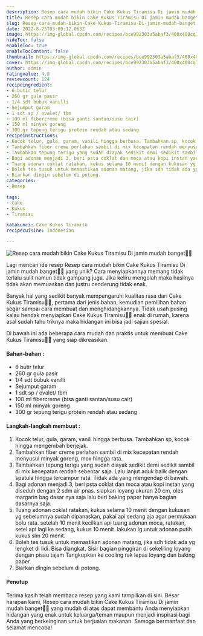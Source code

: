 ```yaml
---
description: Resep cara mudah bikin Cake Kukus Tiramisu Di jamin mudah banget"
title: Resep cara mudah bikin Cake Kukus Tiramisu Di jamin mudah banget
slug: Resep-cara-mudah-bikin-Cake-Kukus-Tiramisu-Di-jamin-mudah-banget
date: 2022-8-25T03:09:12.063Z
image: https://img-global.cpcdn.com/recipes/bce992303a5abaf3/400x400cq70/photo.jpg
hideToc: false
enableToc: true
enableTocContent: false
thumbnail: https://img-global.cpcdn.com/recipes/bce992303a5abaf3/400x400cq70/photo.jpg
cover: https://img-global.cpcdn.com/recipes/bce992303a5abaf3/400x400cq70/photo.jpg
author: admin
ratingvalue: 4.8
reviewcount: 124
recipeingredient:
- 6 butir telur
- 260 gr gula pasir
- 1/4 sdt bubuk vanilli
- Sejumput garam
- 1 sdt sp / ovalet/ tbm
- 100 ml fibercreme (bisa ganti santan/susu cair)
- 150 ml minyak goreng
- 300 gr tepung terigu protein rendah atau sedang
recipeinstructions:
- Kocok telur, gula, garam, vanili hingga berbusa. Tambahkan sp, kocok hingga mengembah berjejak.
- Tambahkan fiber creme perlahan sambil di mix kecepatan rendah menyusul minyak goreng, mox hingga rata.
- Tambahkan tepung terigu yang sudah diayak sedikit demi sedikit sambil di mix kecepatan rendah sebentar saja. Lalu lanjut aduk balik dengan spatula hingga tercampur rata. Tidak ada yang mengendap di bawah.
- Bagi adonan menjadi 3, beri psta coklat dan moca atau kopi instan yang diseduh dengan 2 sdm air pnas. siapkan loyang ukuran 20 cm, oles margarin bag dasar nya saja lalu beri baking paper hanya bagian dasarnya saja.
- Tuang adonan coklat ratakan, kukus selama 10 menit dengan kukusan yg sebelumnya sudah dipanaskan, pakai api sedang aja agar permukaan bolu rata. setelah 10 menit kecilkan api tuang adonan moca, ratakan, setel api lagi ke sedang, kukus 10 menit. lakukan lg untuk adonan putih kukus slm 20 menit.
- Boleh tes tusuk untuk memastikan adonan matang, jika sdh tidak ada yg lengket di lidi. Bisa diangkat. Sisir bagian pinggiran di sekeliling loyang dengan pisau tajam Tangkupkan ke cooling rak lepas loyang dan baking paper.
- Biarkan dingin sebelum di potong.
categories:
- Resep

tags:
- Cake
- Kukus
- Tiramisu

katakunci: Cake Kukus Tiramisu
recipecuisine: Indonesian

---
```


![Resep cara mudah bikin Cake Kukus Tiramisu Di jamin mudah banget👩‍🍳](https://img-global.cpcdn.com/recipes/bce992303a5abaf3/400x400cq70/photo.jpg)

Lagi mencari ide resep Resep cara mudah bikin Cake Kukus Tiramisu Di jamin mudah banget👩‍🍳 yang unik? Cara menyiapkannya memang tidak terlalu sulit namun tidak gampang juga. Jika keliru mengolah maka hasilnya tidak akan memuaskan dan justru cenderung tidak enak.

Banyak hal yang sedikit banyak mempengaruhi kualitas rasa dari Cake Kukus Tiramisu👩‍🍳, pertama dari jenis bahan, kemudian pemilihan bahan segar sampai cara membuat dan menghidangkannya. Tidak usah pusing kalau hendak menyiapkan Cake Kukus Tiramisu👩‍🍳 enak di rumah, karena asal sudah tahu triknya maka hidangan ini bisa jadi sajian spesial.

Di bawah ini ada beberapa cara mudah dan praktis untuk membuat Cake Kukus Tiramisu👩‍🍳 yang siap dikreasikan.

<!--inarticleads1-->

#### Bahan-bahan :

- 6 butir telur
- 260 gr gula pasir
- 1/4 sdt bubuk vanilli
- Sejumput garam
- 1 sdt sp / ovalet/ tbm
- 100 ml fibercreme (bisa ganti santan/susu cair)
- 150 ml minyak goreng
- 300 gr tepung terigu protein rendah atau sedang

<!--inarticleads2-->

#### Langkah-langkah membuat :

1. Kocok telur, gula, garam, vanili hingga berbusa. Tambahkan sp, kocok hingga mengembah berjejak.
1. Tambahkan fiber creme perlahan sambil di mix kecepatan rendah menyusul minyak goreng, mox hingga rata.
1. Tambahkan tepung terigu yang sudah diayak sedikit demi sedikit sambil di mix kecepatan rendah sebentar saja. Lalu lanjut aduk balik dengan spatula hingga tercampur rata. Tidak ada yang mengendap di bawah.
1. Bagi adonan menjadi 3, beri psta coklat dan moca atau kopi instan yang diseduh dengan 2 sdm air pnas. siapkan loyang ukuran 20 cm, oles margarin bag dasar nya saja lalu beri baking paper hanya bagian dasarnya saja.
1. Tuang adonan coklat ratakan, kukus selama 10 menit dengan kukusan yg sebelumnya sudah dipanaskan, pakai api sedang aja agar permukaan bolu rata. setelah 10 menit kecilkan api tuang adonan moca, ratakan, setel api lagi ke sedang, kukus 10 menit. lakukan lg untuk adonan putih kukus slm 20 menit.
1. Boleh tes tusuk untuk memastikan adonan matang, jika sdh tidak ada yg lengket di lidi. Bisa diangkat. Sisir bagian pinggiran di sekeliling loyang dengan pisau tajam Tangkupkan ke cooling rak lepas loyang dan baking paper.
1. Biarkan dingin sebelum di potong.

#### Penutup

Terima kasih telah membaca resep yang kami tampilkan di sini. Besar harapan kami, Resep cara mudah bikin Cake Kukus Tiramisu Di jamin mudah banget👩‍🍳 yang mudah di atas dapat membantu Anda menyiapkan hidangan yang enak untuk keluarga/teman maupun menjadi inspirasi bagi Anda yang berkeinginan untuk berjualan makanan. Semoga bermanfaat dan selamat mencoba!